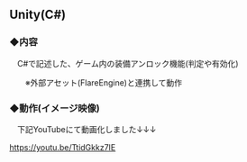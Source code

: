 ## Unity(C#)

### ◆内容

　C#で記述した、ゲーム内の装備アンロック機能(判定や有効化)

　　※外部アセット(FlareEngine)と連携して動作

### ◆動作(イメージ映像)
　下記YouTubeにて動画化しました↓↓↓

https://youtu.be/TtidGkkz7IE
